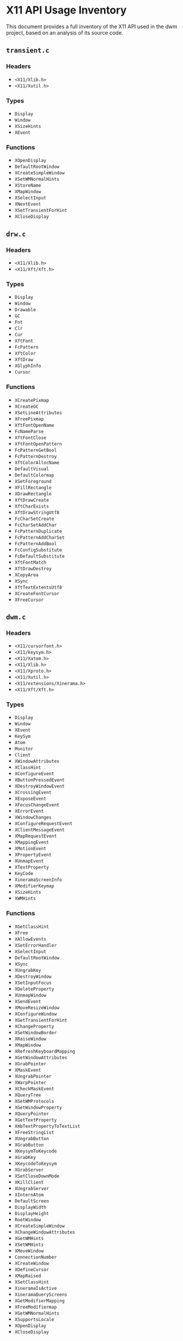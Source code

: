 # X11 API Usage Inventory

This document provides a full inventory of the X11 API used in the dwm project, based on an analysis of its source code.

## `transient.c`

### Headers
- `<X11/Xlib.h>`
- `<X11/Xutil.h>`

### Types
- `Display`
- `Window`
- `XSizeHints`
- `XEvent`

### Functions
- `XOpenDisplay`
- `DefaultRootWindow`
- `XCreateSimpleWindow`
- `XSetWMNormalHints`
- `XStoreName`
- `XMapWindow`
- `XSelectInput`
- `XNextEvent`
- `XSetTransientForHint`
- `XCloseDisplay`

## `drw.c`

### Headers
- `<X11/Xlib.h>`
- `<X11/Xft/Xft.h>`

### Types
- `Display`
- `Window`
- `Drawable`
- `GC`
- `Fnt`
- `Clr`
- `Cur`
- `XftFont`
- `FcPattern`
- `XftColor`
- `XftDraw`
- `XGlyphInfo`
- `Cursor`

### Functions
- `XCreatePixmap`
- `XCreateGC`
- `XSetLineAttributes`
- `XFreePixmap`
- `XftFontOpenName`
- `FcNameParse`
- `XftFontClose`
- `XftFontOpenPattern`
- `FcPatternGetBool`
- `FcPatternDestroy`
- `XftColorAllocName`
- `DefaultVisual`
- `DefaultColormap`
- `XSetForeground`
- `XFillRectangle`
- `XDrawRectangle`
- `XftDrawCreate`
- `XftCharExists`
- `XftDrawStringUtf8`
- `FcCharSetCreate`
- `FcCharSetAddChar`
- `FcPatternDuplicate`
- `FcPatternAddCharSet`
- `FcPatternAddBool`
- `FcConfigSubstitute`
- `FcDefaultSubstitute`
- `XftFontMatch`
- `XftDrawDestroy`
- `XCopyArea`
- `XSync`
- `XftTextExtentsUtf8`
- `XCreateFontCursor`
- `XFreeCursor`

## `dwm.c`

### Headers
- `<X11/cursorfont.h>`
- `<X11/keysym.h>`
- `<X11/Xatom.h>`
- `<X11/Xlib.h>`
- `<X11/Xproto.h>`
- `<X11/Xutil.h>`
- `<X11/extensions/Xinerama.h>`
- `<X11/Xft/Xft.h>`

### Types
- `Display`
- `Window`
- `XEvent`
- `KeySym`
- `Atom`
- `Monitor`
- `Client`
- `XWindowAttributes`
- `XClassHint`
- `XConfigureEvent`
- `XButtonPressedEvent`
- `XDestroyWindowEvent`
- `XCrossingEvent`
- `XExposeEvent`
- `XFocusChangeEvent`
- `XErrorEvent`
- `XWindowChanges`
- `XConfigureRequestEvent`
- `XClientMessageEvent`
- `XMapRequestEvent`
- `XMappingEvent`
- `XMotionEvent`
- `XPropertyEvent`
- `XUnmapEvent`
- `XTextProperty`
- `KeyCode`
- `XineramaScreenInfo`
- `XModifierKeymap`
- `XSizeHints`
- `XWMHints`

### Functions
- `XGetClassHint`
- `XFree`
- `XAllowEvents`
- `XSetErrorHandler`
- `XSelectInput`
- `DefaultRootWindow`
- `XSync`
- `XUngrabKey`
- `XDestroyWindow`
- `XSetInputFocus`
- `XDeleteProperty`
- `XUnmapWindow`
- `XSendEvent`
- `XMoveResizeWindow`
- `XConfigureWindow`
- `XGetTransientForHint`
- `XChangeProperty`
- `XSetWindowBorder`
- `XRaiseWindow`
- `XMapWindow`
- `XRefreshKeyboardMapping`
- `XGetWindowAttributes`
- `XGrabPointer`
- `XMaskEvent`
- `XUngrabPointer`
- `XWarpPointer`
- `XCheckMaskEvent`
- `XQueryTree`
- `XGetWMProtocols`
- `XGetWindowProperty`
- `XQueryPointer`
- `XGetTextProperty`
- `XmbTextPropertyToTextList`
- `XFreeStringList`
- `XUngrabButton`
- `XGrabButton`
- `XKeysymToKeycode`
- `XGrabKey`
- `XKeycodeToKeysym`
- `XGrabServer`
- `XSetCloseDownMode`
- `XKillClient`
- `XUngrabServer`
- `XInternAtom`
- `DefaultScreen`
- `DisplayWidth`
- `DisplayHeight`
- `RootWindow`
- `XCreateSimpleWindow`
- `XChangeWindowAttributes`
- `XGetWMHints`
- `XSetWMHints`
- `XMoveWindow`
- `ConnectionNumber`
- `XCreateWindow`
- `XDefineCursor`
- `XMapRaised`
- `XSetClassHint`
- `XineramaIsActive`
- `XineramaQueryScreens`
- `XGetModifierMapping`
- `XFreeModifiermap`
- `XGetWMNormalHints`
- `XSupportsLocale`
- `XOpenDisplay`
- `XCloseDisplay`

